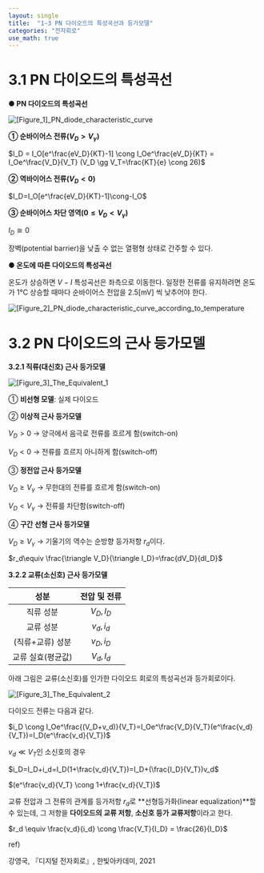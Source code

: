 ```yaml
---
layout: single
title:  "1-3 PN 다이오드의 특성곡선과 등가모델"
categories: "전자회로"
use_math: true
---
```


# 3.1 PN 다이오드의 특성곡선

**● PN 다이오드의 특성곡선**

![[Figure_1]_PN_diode_characteristic_curve]({{site.url}}/images/2024-03-31-PN_diode_characteristic_equivalent_model/[Figure_1]_PN_diode_characteristic_curve-1712025739270-3.png)

**① 순바이어스 전류($V_D > V_\gamma$)**

$I_D = I_O[e^\frac{eV_D}{KT}-1] \cong I_Oe^\frac{eV_D}{KT} = I_Oe^\frac{V_D}{V_T} (V_D \gg V_T=\frac{KT}{e} \cong 26)$



**② 역바이어스 전류($V_D < 0$)**

$I_D=I_O[e^\frac{eV_D}{KT}-1]\cong-I_O$



**③ 순바이어스 차단 영역($0 \leq V_D < V_\gamma$)**

$I_D\cong0$

장벽(potential barrier)을 낮출 수 없는 열평형 상태로 간주할 수 있다.



**● 온도에 따른 다이오드의 특성곡선**

온도가 상승하면 $V-I$ 특성곡선은 좌측으로 이동한다. 일정한 전류를 유지하려면 온도가 1°C 상승할 때마다 순바이어스 전압을 2.5[mV] 씩 낮추어야 한다.

![[Figure_2]_PN_diode_characteristic_curve_according_to_temperature]({{site.url}}/images/2024-03-31-PN_diode_characteristic_equivalent_model/[Figure_2]_PN_diode_characteristic_curve_according_to_temperature.jpg)



# 3.2 PN 다이오드의 근사 등가모델

**3.2.1 직류(대신호) 근사 등가모델**

![[Figure_3]_The_Equivalent_1]({{site.url}}/images/2024-03-31-PN_diode_characteristic_equivalent_model/[Figure_3]_The_Equivalent_1.jpg)

① **비선형 모델**: 실제 다이오드

② **이상적 근사 등가모델**

$V_D>0$ → 양극에서 음극로 전류를 흐르게 함(switch-on)

$V_D<0$ → 전류를 흐르지 아니하게 함(switch-off)

③ **정전압 근사 등가모델**

$V_D \geq V_\gamma$ → 무한대의 전류를 흐르게 함(switch-on)

$V_D < V_\gamma$ → 전류를 차단함(switch-off)

④ **구간 선형 근사 등가모델**

$V_D \geq V_\gamma$ → 기울기의 역수는 순방향 등가저항 $r_d$이다.

$r_d\equiv \frac{\triangle V_D}{\triangle I_D}=\frac{dV_D}{dI_D}$



**3.2.2 교류(소신호) 근사 등가모델**

|       성분        | 전압 및 전류 |
| :---------------: | :----------: |
|     직류 성분     |  $V_D, I_D$  |
|     교류 성분     |  $v_d, i_d$  |
| (직류+교류) 성분  |  $v_D, i_D$  |
| 교류 실효(평균값) |  $V_d, I_d$  |

아래 그림은 교류(소신호)를 인가한 다이오드 회로의 특성곡선과 등가회로이다.

![[Figure_3]_The_Equivalent_2]({{site.url}}/images/2024-03-31-PN_diode_characteristic_equivalent_model/[Figure_3]_The_Equivalent_2.jpg)

다이오드 전류는 다음과 같다.

$i_D \cong I_Oe^\frac{(V_D+v_d)}{V_T}=I_Oe^\frac{V_D}{V_T}(e^\frac{v_d}{V_T})=I_D(e^\frac{v_d}{V_T})$



$v_d \ll V_T$인 소신호의 경우

$i_D=I_D+i_d=I_D(1+\frac{v_d}{V_T})=I_D+(\frac{I_D}{V_T})v_d$

$(e^\frac{v_d}{V_T} \cong 1+\frac{v_d}{V_T})$



교류 전압과 그 전류의 관계를 등가저항 $r_d$로 **선형등가화(linear equalization)**할 수 있는데, 그 저항을 **다이오드의 교류 저항**, **소신호 등가 교류저항**이라고 한다.

$r_d \equiv \frac{v_d}{i_d} \cong \frac{V_T}{I_D} = \frac{26}{I_D}$



ref)

강영국, 『디지털 전자회로』, 한빛아카데미, 2021
